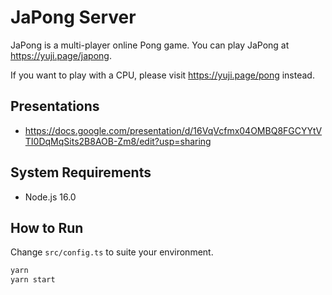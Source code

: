 # JaPong Server

JaPong is a multi-player online Pong game. You can play JaPong at https://yuji.page/japong.

If you want to play with a CPU, please visit https://yuji.page/pong instead.

## Presentations

- https://docs.google.com/presentation/d/16VqVcfmx04OMBQ8FGCYYtVTI0DqMqSits2B8AOB-Zm8/edit?usp=sharing

## System Requirements

- Node.js 16.0

## How to Run

Change `src/config.ts` to suite your environment.

```zsh
yarn
yarn start
```